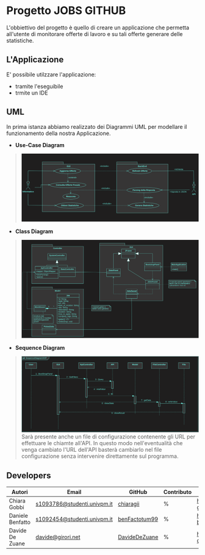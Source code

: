 # Progetto JOBS GITHUB

L'obbiettivo del progetto è quello di creare un applicazione che permetta all'utente di monitorare 
offerte di lavoro e su tali offerte generare delle statistiche.

## L'Applicazione
E' possibile utilzzare l'applicazione:
+ tramite l'eseguibile
+ trmite un IDE

## UML
In prima istanza abbiamo realizzato dei Diagrammi UML per modellare il funzionamento 
della nostra Applicazione.
+ **Use-Case Diagram**
> ![](Images/UseCase.png)

+ **Class Diagram**
> ![](Images/ClassDiagram.png)

+ **Sequence Diagram**
> ![](Images/SequenceDiagramUpdate.png)
Sarà presente anche un file di configurazione contenente gli URL per effettuare le chiamte all'API.
In questo modo nell'eventualità che venga cambiato l'URL dell'API basterà cambiarlo nel file configurazione senza intervenire direttamente sul programma.




## Developers

| **Autori**  | **Email**| **GitHub**  | **Contributo**  | LinkedIn |
|---|---|---|---|---|
|  Chiara Gobbi | <s1093786@studenti.univpm.it> |  [chiaragii](https://github.com/chiaragii) | %   | https://www.linkedin.com/in/chiara-gobbi-1900931bb  |
|  Daniele Benfatto |<s1092454@studenti.univpm.it>   | [benFactotum99](https://github.com/benFactotum99)  |   % |  <https://www.linkedin.com/in/daniele-benfatto-247830201> |
|  Davide De Zuane | <davide@girori.net>  |  [DavideDeZuane](https://github.com/DavideDeZuane) | %  |  <https://www.linkedin.com/in/davide-de-zuane-021372201> |
